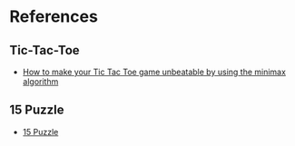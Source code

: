 # References

## Tic-Tac-Toe

- [How to make your Tic Tac Toe game unbeatable by using the minimax algorithm](https://www.freecodecamp.org/news/how-to-make-your-tic-tac-toe-game-unbeatable-by-using-the-minimax-algorithm-9d690bad4b37)

## 15 Puzzle

- [15 Puzzle](https://15puzzle.netlify.app/)
